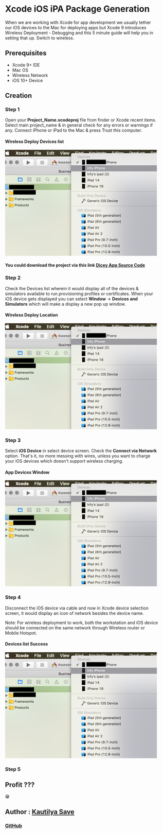 # Xcode iOS iPA Package Generation

When we are working with Xcode for app development we usually tether our iOS devices to the Mac for deploying apps but Xcode 9 introduces Wireless Deployment - Debugging and this 5 minute guide will help you in setting that up. Switch to wireless.

## Prerequisites

* Xcode 9+ IDE
* Mac OS
* Wireless Network
* iOS 10+ Device

## Creation

### Step 1

Open your **Project_Name.xcodeproj** file from finder or Xcode recent items.
Select main project_name & in general check for any errors or warnings if any.
Connect iPhone or iPad to the Mac & press Trust this computer.

#### Wireless Deploy Devices list

![alt text][image]

[image]: iOSiPAAssets/wirelessDeployDevicesBefore.png "Wireless Deploy Devices list Kautilya"

#### You could download the project via this link [Dicey App Source Code](https://github.com/SensehacK/Dicey)

### Step 2

Check the Devices list wherein it would display all of the devices & simulators available to run.provisioning profiles or certificates.
When your iOS device gets displayed you can select **Window** -> **Devices and Simulators** which will make a display a new pop up window.

#### Wireless Deploy Location

![alt text][image]

[image]: iOSiPAAssets/wirelessDeployMenuOption.png "Wireless Deploy Menu Kautilya"

### Step 3

Select **iOS Device** in select device screen. Check the **Connect via Network** option.
That's it, no more messing with wires, unless you want to charge your iOS devices which doesn't support wireless charging.

#### App Devices Window

![alt text][image]

[image]: iOSiPAAssets/wirelessDeployDevicesWindow.png "Wireless Deploy Window Kautilya"

### Step 4

Disconnect the iOS device via cable and now in Xcode device selection screen, it would display an icon of network besides the device name.

Note: For wireless deployment to work, both the workstation and iOS device should be connected on the same network through Wireless router or Mobile Hotspot.

#### Devices list Success

![alt text][image]

[image]: iOSiPAAssets/wirelessDeployDevicesSuccess.png "Wireless Deploy Devices Success Kautilya"

### Step 5

## Profit ???

:grin:

## Author : [Kautilya Save](https://kautilya.design/)

### [GitHub](https://github.com/SensehacK)